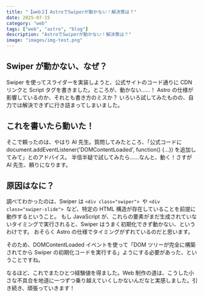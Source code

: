 ```yaml
---
title: "【web２】AstroでSwiperが動かない！解決策は？"
date: 2025-07-15
category: "web"
tags: ["web", "astro", "blog"]
description: "AstroでSwiperが動かない！解決策は？"
image: "images/img-test.png"
---
```


## Swiper が動かない、なぜ？

Swiper を使ってスライダーを実装しようと、公式サイトのコード通りに CDN リンクと Script タグを書きました。ところが、動かない……！
Astro の仕様が影響しているのか、それとも書き方のミスか？
いろいろ試してみたものの、自力では解決できずに行き詰まってしまいました。

## これを書いたら動いた！

そこで頼ったのは、やはり AI 先生。質問してみたところ、「公式コードに document.addEventListener('DOMContentLoaded', function() {...}) を追加してみて」とのアドバイス。
半信半疑で試してみたら……なんと、動く！さすが AI 先生、頼りになります。

## 原因はなに？

調べてわかったのは、Swiper は `<div class="swiper"> `や `<div class="swiper-slide"> `など、特定の HTML 構造が存在していることを前提に動作するということ。
もし JavaScript が、これらの要素がまだ生成されていないタイミングで実行されると、Swiper はうまく初期化できず動かない、というわけです。
おそらく Astro の仕様でタイミングがずれているのだと思います。

そのため、DOMContentLoaded イベントを使って「DOM ツリーが完全に構築されてから Swiper の初期化コードを実行する」ようにする必要があった、ということですね。

なるほど、これでまたひとつ経験値を得ました。Web 制作の道は、こうした小さな不具合を地道に一つずつ乗り越えていくしかないんだなと実感しました。引き続き、頑張っていきます！

